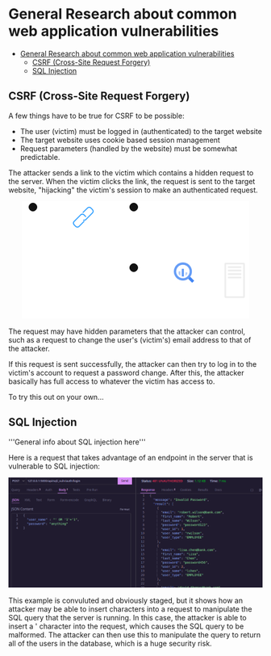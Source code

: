 # General Research about common web application vulnerabilities
- [General Research about common web application vulnerabilities](#general-research-about-common-web-application-vulnerabilities)
  - [CSRF (Cross-Site Request Forgery)](#csrf-cross-site-request-forgery)
  - [SQL Injection](#sql-injection)

## CSRF (Cross-Site Request Forgery)

A few things have to be true for CSRF to be possible:
- The user (victim) must be logged in (authenticated) to the target website
- The target website uses cookie based session management
- Request parameters (handled by the website) must be somewhat predictable.

The attacker sends a link to the victim which contains a hidden request to the server. When the victim clicks the link, the request is sent to the target website, "hijacking" the victim's session to make an authenticated request. 

<p align="center">
  <img src="./images/csrf_1.png">
</p>

The request may have hidden parameters that the attacker can control, such as a request to change the user's (victim's) email address to that of the attacker. 


If this request is sent successfully, the attacker can then try to log in to the victim's account to request a password change. After this, the attacker basically has full access to whatever the victim has access to.

To try this out on your own...

## SQL Injection

'''General info about SQL injection here'''

Here is a request that takes advantage of an endpoint in the server that is vulnerable to SQL injection:

<p align="center">
  <img src="./images/sql_1.png">
</p>

This example is convuluted and obviously staged, but it shows how an attacker may be able to insert characters into a request to manipulate the SQL query that the server is running. In this case, the attacker is able to insert a ' character into the request, which causes the SQL query to be malformed. The attacker can then use this to manipulate the query to return all of the users in the database, which is a huge security risk.